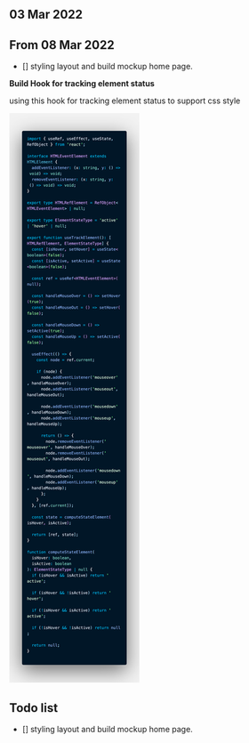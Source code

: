 ## 03 Mar 2022

## From 08 Mar 2022

- [] styling layout and build mockup home page.

**Build Hook for tracking element status**

using this hook for tracking element status to support css style

<img src='./useTrackHook.png'>

## Todo list

- [] styling layout and build mockup home page.

